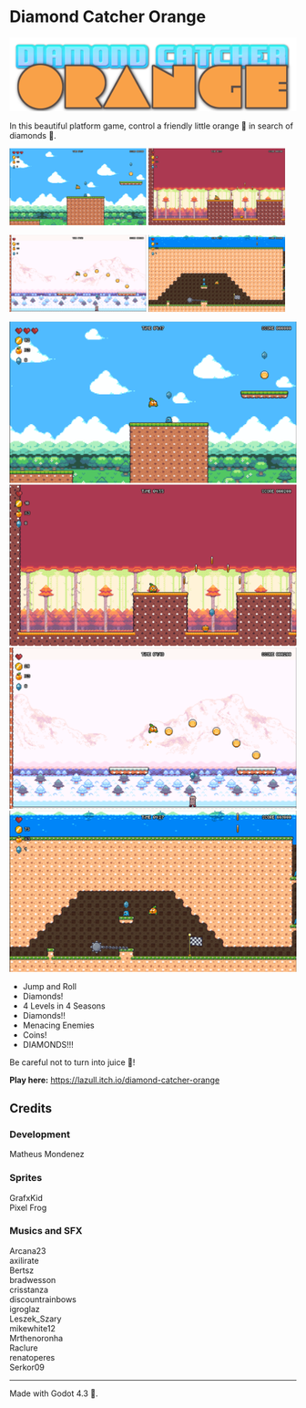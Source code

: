 # Diamond Catcher Orange

![Diamond Catcher Orange](/assets/ui/logo_final.png "Diamond Catcher Orange")

In this beautiful platform game, control a friendly little orange 🍊 in search of diamonds 💎.

<p float="left">
	<img src="/assets/ui/level_1.png" width="240px" />
	<img src="/assets/ui/level_2.png" width="240px" />
</p>
<p float="left">
	<img src="/assets/ui/level_3.png" width="240px" />
	<img src="/assets/ui/level_4.png" width="240px" />
</p>

![Diamond Catcher Orange - Level 1](/assets/ui/level_1.png "Diamond Catcher Orange - Level 1")
![Diamond Catcher Orange - Level 2](/assets/ui/level_2.png "Diamond Catcher Orange - Level 2")
![Diamond Catcher Orange - Level 3](/assets/ui/level_3.png "Diamond Catcher Orange - Level 3")
![Diamond Catcher Orange - Level 4](/assets/ui/level_4.png "Diamond Catcher Orange - Level 4")

- Jump and Roll
- Diamonds!
- 4 Levels in 4 Seasons
- Diamonds!!
- Menacing Enemies
- Coins!
- DIAMONDS!!!

Be careful not to turn into juice 🧃!

**Play here:** https://lazull.itch.io/diamond-catcher-orange

## Credits

### Development
Matheus Mondenez

### Sprites
GrafxKid <br>
Pixel Frog

### Musics and SFX
Arcana23 <br>
axilirate <br>
Bertsz <br>
bradwesson <br>
crisstanza <br>
discountrainbows <br>
igroglaz <br>
Leszek_Szary <br>
mikewhite12 <br>
Mrthenoronha <br>
Raclure <br>
renatoperes <br>
Serkor09

---

Made with Godot 4.3 🤖.
